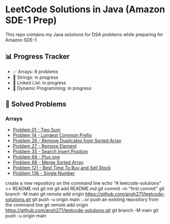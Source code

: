 # LeetCode Solutions in Java (Amazon SDE-1 Prep)

This repo contains my Java solutions for DSA problems while preparing for Amazon SDE-1.

## 📊 Progress Tracker
- ✅ Arrays: 8 problems
- 🔄 Strings: in progress
- 🔄 Linked List: in progress
- 🔄 Dynamic Programming: in progress

## 📂 Solved Problems
### Arrays
- [Problem 01 - Two Sum](arrays/twosum.java)
- [Problem 14 - Longest Common Prefix](arrays/LongestCommonPrefix.java)
- [Problem 26 - Remove Duplicates from Sorted Array](arrays/RemoveDuplicatesfromSortedArray.java)
- [Problem 27 - Remove Element](arrays/RemoveElement.java)
- [Problem 35 - Search Insert Position](arrays/SearchInsertPosition.java)
- [Problem 66 - Plus one](arrays/PlusOne.java)
- [Problem 88 - Merge Sorted Array](arrays/PlusOne.java)
- [Problem 121 - Best Time To Buy and Sell Stock](arrays/BestTimeToBuyandSellStock.java)
- [Problem 136 - Single Number](arrays/SingleNumber.java)






create a new repository on the command line
echo "# leetcode-solutions" >> README.md
    git init
    git add README.md
    git commit -m "first commit"
    git branch -M main
    git remote add origin https://github.com/ansh271/leetcode-solutions.git
    git push -u origin main
…or push an existing repository from the command line
    git remote add origin https://github.com/ansh271/leetcode-solutions.git
    git branch -M main
    git push -u origin main
